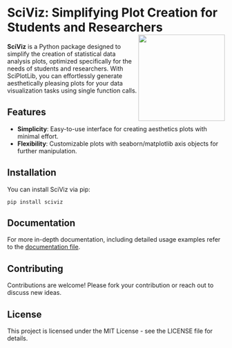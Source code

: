 # SciViz: Simplifying Plot Creation for Students and Researchers <img src="SciViz_vignette/logo.png" align="right" height="200" alt="" />



**SciViz** is a Python package designed to simplify the creation of statistical data analysis plots, optimized specifically for the needs of students and researchers. With SciPlotLib, you can effortlessly generate aesthetically pleasing plots for your data visualization tasks using single function calls.

## Features

- **Simplicity**: Easy-to-use interface for creating aesthetics plots with minimal effort.
- **Flexibility**: Customizable plots with seaborn/matplotlib axis objects for further manipulation.

## Installation

You can install SciViz via pip:
```
pip install sciviz
```

## Documentation

For more in-depth documentation, including detailed usage examples refer to the [documentation file](https://github.com/kantonopoulos/SciPlotLib/blob/main/Documentation/sciplotlib_documentation.md).

## Contributing

Contributions are welcome! Please fork your contribution or reach out to discuss new ideas.

## License

This project is licensed under the MIT License - see the LICENSE file for details.
